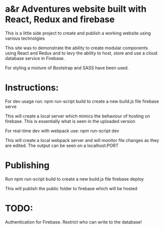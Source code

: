 # a&r Adventures website built with React, Redux and firebase
This is a little side project to create and publish a working website using various technolgies

This site was to demonstrate the ability to create modular components using React and Redux and to levy the ability to
host, store and use a cloud database service in Firebase.

For styling a mixture of Bootstrap and SASS have been used.

# Instructions:
For dev usage run:
npm run-script build to create a new build.js file
firebase serve

This will create a local server which mimics the behaviour of hosting on firebase. This is essentially what is seen in the uploaded version

For real-time dev with webpack use:
npm run-script dev

This will create a local webpack server and will monitor file changes as they are edited. The output can be seen on a localhost:PORT

# Publishing
Run npm run-script build to create a new build.js file
firebase deploy

This will publish the public folder to firebase which will be hosted

# TODO:
Authentication for Firebase. Restrict who can write to the database!
